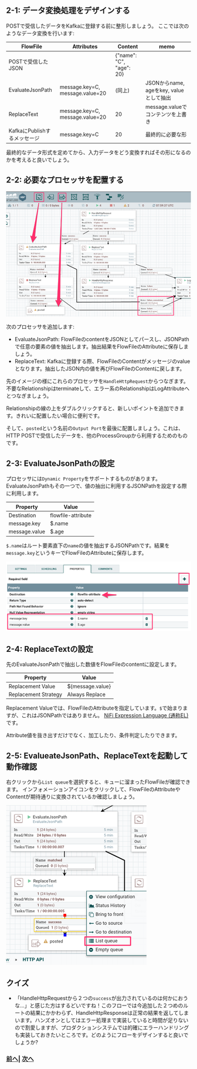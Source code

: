 ## 2-1: データ変換処理をデザインする

POSTで受信したデータをKafkaに登録する前に整形しましょう。
ここでは次のようなデータ変換を行います:

| FlowFile | Attributes | Content | memo |
|----------|------------|---------|------|
| POSTで受信したJSON | | {"name": "C", "age": 20} | |
| EvaluateJsonPath | message.key=C, message.value=20 | (同上) | JSONからname, ageをkey, valueとして抽出 |
| ReplaceText | message.key=C, message.value=20 | 20 | message.valueでコンテンツを上書き |
| KafkaにPublishするメッセージ | message.key=C | 20 | 最終的に必要な形 |

最終的なデータ形式を定めてから、入力データをどう変換すればその形になるのかを考えると良いでしょう。

## 2-2: 必要なプロセッサを配置する

![](https://github.com/ijokarumawak/hdf-tutorials-ja/blob/master/images/nifi/extract-json/flow.png)

次のプロセッサを追加します:

- EvaluateJsonPath: FlowFileのcontentをJSONとしてパースし、JSONPathで任意の要素の値を抽出します。抽出結果をFlowFileのAttributeに保存しましょう。
- ReplaceText: Kafkaに登録する際、FlowFileのContentがメッセージのvalueとなります。抽出したJSON内の値を再びFlowFileのContentに戻します。

先のイメージの様にこれらのプロセッサを`HandleHttpRequest`からつなぎます。不要なRelationshipはterminateして、エラー系のRelationshipはLogAttributeへとつなぎましょう。

Relationshipの線の上をダブルクリックすると、新しいポイントを追加できます。きれいに配置したい場合に便利です。

そして、`posted`という名前の`Output Port`を最後に配置しましょう。これは、HTTP POSTで受信したデータを、他のProcessGroupから利用するためのものです。

## 2-3: EvaluateJsonPathの設定

プロセッサには`Dynamic Property`をサポートするものがあります。EvaluateJsonPathもその一つで、値の抽出に利用するJSONPathを設定する際に利用します。

| Property | Value |
|----------|-------|
| Destination | flowfile-attribute |
| message.key | $.name |
| message.value | $.age |

`$.name`はルート要素直下の`name`の値を抽出するJSONPathです。結果を`message.key`というキーでFlowFileのAttributeに保存します。

![](https://github.com/ijokarumawak/hdf-tutorials-ja/blob/master/images/nifi/extract-json/evaluate-json-config.png)

## 2-4: ReplaceTextの設定

先のEvaluateJsonPathで抽出した数値をFlowFileのcontentに設定します。

| Property | Value |
|----------|-------|
| Replacement Value | ${message.value} |
| Replacement Strategy | Always Replace |

Replacement Valueでは、FlowFileのAttributeを指定しています。`$`で始まりますが、これはJSONPathではありません。
[NiFi Expression Language (通称EL)](https://nifi.apache.org/docs/nifi-docs/html/expression-language-guide.html)です。

Attribute値を抜き出すだけでなく、加工したり、条件判定したりできます。

## 2-5: EvalueateJsonPath、ReplaceTextを起動して動作確認

右クリックから`List queue`を選択すると、キューに溜まったFlowFileが確認できます。
インフォメーションアイコンをクリックして、FlowFileのAttributeやContentが期待通りに変換されているか確認しましょう。

![](https://github.com/ijokarumawak/hdf-tutorials-ja/blob/master/images/nifi/extract-json/list-queue.png)

## クイズ

- 「HandleHttpRequestから２つの`success`が出力されているのは何かにおうな...」と感じた方はするどいですね！このフローでは今追加した２つめのルートの結果にかかわらず、HandleHttpResponseは正常の結果を返してしまいます。ハンズオンとしてはエラー処理まで実装していると時間が足りないので割愛しますが、プロダクションシステムでは的確にエラーハンドリングも実装しておきたいところです。どのようにフローをデザインすると良いでしょうか?

### [前へ](tutorials-1.md)| [次へ](tutorials-3.md)
